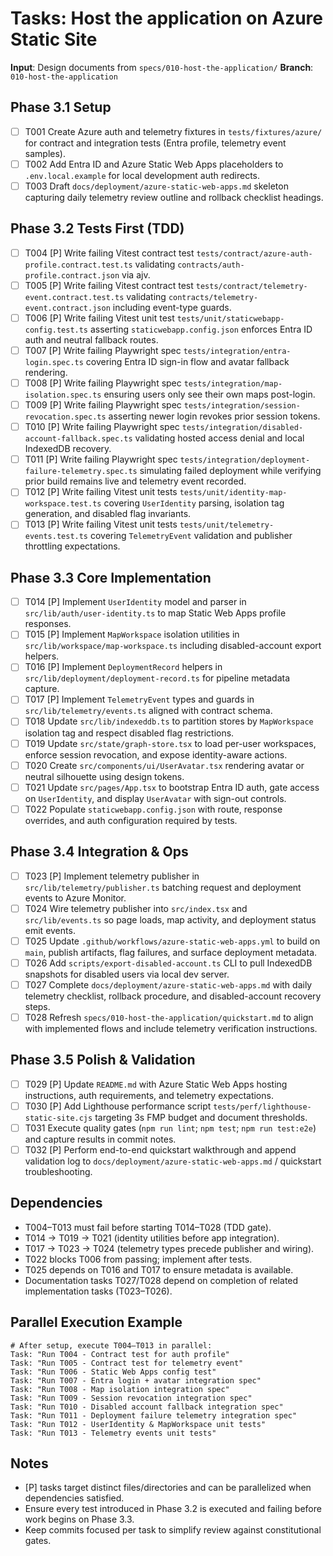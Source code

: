 # Tasks: Host the application on Azure Static Site

**Input**: Design documents from `specs/010-host-the-application/`
**Branch**: `010-host-the-application`

## Phase 3.1 Setup
- [ ] T001 Create Azure auth and telemetry fixtures in `tests/fixtures/azure/` for contract and integration tests (Entra profile, telemetry event samples).
- [ ] T002 Add Entra ID and Azure Static Web Apps placeholders to `.env.local.example` for local development auth redirects.
- [ ] T003 Draft `docs/deployment/azure-static-web-apps.md` skeleton capturing daily telemetry review outline and rollback checklist headings.

## Phase 3.2 Tests First (TDD)
- [ ] T004 [P] Write failing Vitest contract test `tests/contract/azure-auth-profile.contract.test.ts` validating `contracts/auth-profile.contract.json` via ajv.
- [ ] T005 [P] Write failing Vitest contract test `tests/contract/telemetry-event.contract.test.ts` validating `contracts/telemetry-event.contract.json` including event-type guards.
- [ ] T006 [P] Write failing Vitest unit test `tests/unit/staticwebapp-config.test.ts` asserting `staticwebapp.config.json` enforces Entra ID auth and neutral fallback routes.
- [ ] T007 [P] Write failing Playwright spec `tests/integration/entra-login.spec.ts` covering Entra ID sign-in flow and avatar fallback rendering.
- [ ] T008 [P] Write failing Playwright spec `tests/integration/map-isolation.spec.ts` ensuring users only see their own maps post-login.
- [ ] T009 [P] Write failing Playwright spec `tests/integration/session-revocation.spec.ts` asserting newer login revokes prior session tokens.
- [ ] T010 [P] Write failing Playwright spec `tests/integration/disabled-account-fallback.spec.ts` validating hosted access denial and local IndexedDB recovery.
- [ ] T011 [P] Write failing Playwright spec `tests/integration/deployment-failure-telemetry.spec.ts` simulating failed deployment while verifying prior build remains live and telemetry event recorded.
- [ ] T012 [P] Write failing Vitest unit tests `tests/unit/identity-map-workspace.test.ts` covering `UserIdentity` parsing, isolation tag generation, and disabled flag invariants.
- [ ] T013 [P] Write failing Vitest unit tests `tests/unit/telemetry-events.test.ts` covering `TelemetryEvent` validation and publisher throttling expectations.

## Phase 3.3 Core Implementation
- [ ] T014 [P] Implement `UserIdentity` model and parser in `src/lib/auth/user-identity.ts` to map Static Web Apps profile responses.
- [ ] T015 [P] Implement `MapWorkspace` isolation utilities in `src/lib/workspace/map-workspace.ts` including disabled-account export helpers.
- [ ] T016 [P] Implement `DeploymentRecord` helpers in `src/lib/deployment/deployment-record.ts` for pipeline metadata capture.
- [ ] T017 [P] Implement `TelemetryEvent` types and guards in `src/lib/telemetry/events.ts` aligned with contract schema.
- [ ] T018 Update `src/lib/indexeddb.ts` to partition stores by `MapWorkspace` isolation tag and respect disabled flag restrictions.
- [ ] T019 Update `src/state/graph-store.tsx` to load per-user workspaces, enforce session revocation, and expose identity-aware actions.
- [ ] T020 Create `src/components/ui/UserAvatar.tsx` rendering avatar or neutral silhouette using design tokens.
- [ ] T021 Update `src/pages/App.tsx` to bootstrap Entra ID auth, gate access on `UserIdentity`, and display `UserAvatar` with sign-out controls.
- [ ] T022 Populate `staticwebapp.config.json` with route, response overrides, and auth configuration required by tests.

## Phase 3.4 Integration & Ops
- [ ] T023 [P] Implement telemetry publisher in `src/lib/telemetry/publisher.ts` batching request and deployment events to Azure Monitor.
- [ ] T024 Wire telemetry publisher into `src/index.tsx` and `src/lib/events.ts` so page loads, map activity, and deployment status emit events.
- [ ] T025 Update `.github/workflows/azure-static-web-apps.yml` to build on `main`, publish artifacts, flag failures, and surface deployment metadata.
- [ ] T026 Add `scripts/export-disabled-account.ts` CLI to pull IndexedDB snapshots for disabled users via local dev server.
- [ ] T027 Complete `docs/deployment/azure-static-web-apps.md` with daily telemetry checklist, rollback procedure, and disabled-account recovery steps.
- [ ] T028 Refresh `specs/010-host-the-application/quickstart.md` to align with implemented flows and include telemetry verification instructions.

## Phase 3.5 Polish & Validation
- [ ] T029 [P] Update `README.md` with Azure Static Web Apps hosting instructions, auth requirements, and telemetry expectations.
- [ ] T030 [P] Add Lighthouse performance script `tests/perf/lighthouse-static-site.cjs` targeting 3s FMP budget and document thresholds.
- [ ] T031 Execute quality gates (`npm run lint`; `npm test`; `npm run test:e2e`) and capture results in commit notes.
- [ ] T032 [P] Perform end-to-end quickstart walkthrough and append validation log to `docs/deployment/azure-static-web-apps.md` / quickstart troubleshooting.

## Dependencies
- T004–T013 must fail before starting T014–T028 (TDD gate).
- T014 → T019 → T021 (identity utilities before app integration).
- T017 → T023 → T024 (telemetry types precede publisher and wiring).
- T022 blocks T006 from passing; implement after tests.
- T025 depends on T016 and T017 to ensure metadata is available.
- Documentation tasks T027/T028 depend on completion of related implementation tasks (T023–T026).

## Parallel Execution Example
```
# After setup, execute T004–T013 in parallel:
Task: "Run T004 - Contract test for auth profile"
Task: "Run T005 - Contract test for telemetry event"
Task: "Run T006 - Static Web Apps config test"
Task: "Run T007 - Entra login + avatar integration spec"
Task: "Run T008 - Map isolation integration spec"
Task: "Run T009 - Session revocation integration spec"
Task: "Run T010 - Disabled account fallback integration spec"
Task: "Run T011 - Deployment failure telemetry integration spec"
Task: "Run T012 - UserIdentity & MapWorkspace unit tests"
Task: "Run T013 - Telemetry events unit tests"
```

## Notes
- [P] tasks target distinct files/directories and can be parallelized when dependencies satisfied.
- Ensure every test introduced in Phase 3.2 is executed and failing before work begins on Phase 3.3.
- Keep commits focused per task to simplify review against constitutional gates.
